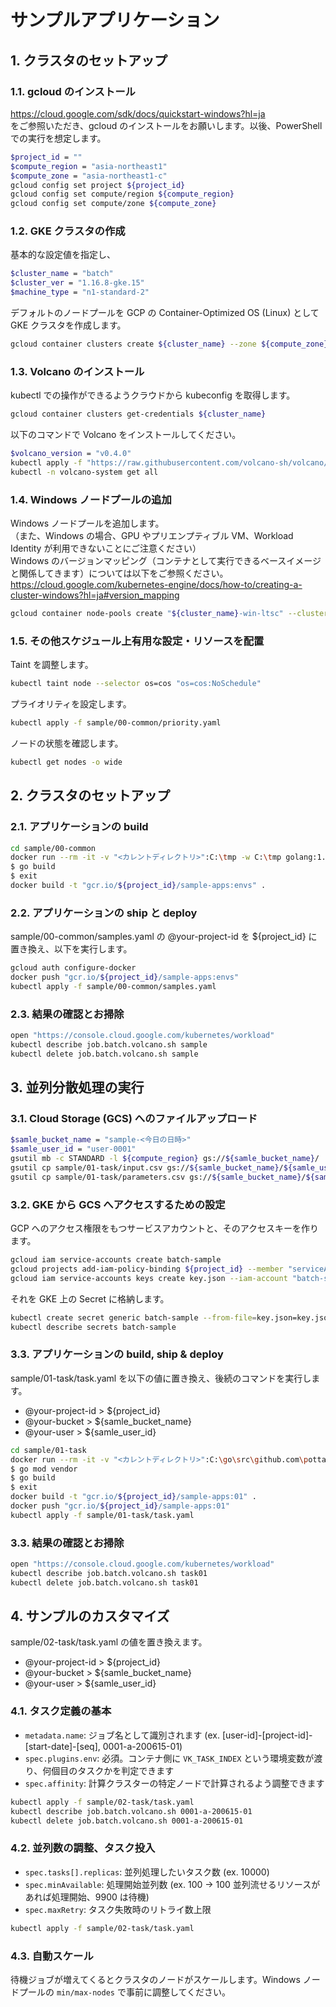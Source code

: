 # サンプルアプリケーション

## 1. クラスタのセットアップ

### 1.1. gcloud のインストール

https://cloud.google.com/sdk/docs/quickstart-windows?hl=ja  
をご参照いただき、gcloud のインストールをお願いします。以後、PowerShell での実行を想定します。

```bash
$project_id = ""
$compute_region = "asia-northeast1"
$compute_zone = "asia-northeast1-c"
gcloud config set project ${project_id}
gcloud config set compute/region ${compute_region}
gcloud config set compute/zone ${compute_zone}
```

### 1.2. GKE クラスタの作成

基本的な設定値を指定し、

```bash
$cluster_name = "batch"
$cluster_ver = "1.16.8-gke.15"
$machine_type = "n1-standard-2"
```

デフォルトのノードプールを GCP の Container-Optimized OS (Linux) として GKE クラスタを作成します。

```bash
gcloud container clusters create ${cluster_name} --zone ${compute_zone} --cluster-version ${cluster_ver} --machine-type ${machine_type} --enable-ip-alias --preemptible --enable-autoscaling --num-nodes 1 --min-nodes 1 --max-nodes 3 --enable-autorepair --max-surge-upgrade 1 --max-unavailable-upgrade 0 --node-labels "os=cos" --enable-stackdriver-kubernetes --no-enable-autoupgrade --maintenance-window-start "2000-01-01T09:00:00-04:00" --maintenance-window-end "2000-01-01T17:00:00-04:00" --maintenance-window-recurrence 'FREQ=WEEKLY;BYDAY=SA,SU' --scopes "service-control,service-management,compute-rw,storage-ro,cloud-platform,logging-write,monitoring-write" --no-enable-basic-auth --no-issue-client-certificate
```

### 1.3. Volcano のインストール

kubectl での操作ができるようクラウドから kubeconfig を取得します。

```bash
gcloud container clusters get-credentials ${cluster_name}
```

以下のコマンドで Volcano をインストールしてください。

```bash
$volcano_version = "v0.4.0"
kubectl apply -f "https://raw.githubusercontent.com/volcano-sh/volcano/${volcano_version}/installer/volcano-development.yaml"
kubectl -n volcano-system get all
```

### 1.4. Windows ノードプールの追加

Windows ノードプールを追加します。  
（また、Windows の場合、GPU やプリエンプティブル VM、Workload Identity が利用できないことにご注意ください）  
Windows のバージョンマッピング（コンテナとして実行できるベースイメージと関係してきます）については以下をご参照ください。  
https://cloud.google.com/kubernetes-engine/docs/how-to/creating-a-cluster-windows?hl=ja#version_mapping

```bash
gcloud container node-pools create "${cluster_name}-win-ltsc" --cluster ${cluster_name} --machine-type ${machine_type} --image-type "WINDOWS_LTSC" --enable-autoscaling --num-nodes 1 --min-nodes 1 --max-nodes 10 --enable-autorepair --max-surge-upgrade 1 --max-unavailable-upgrade 0 --no-enable-autoupgrade --node-labels "os=win-ltsc" --metadata "disable-legacy-endpoints=true"
```

### 1.5. その他スケジュール上有用な設定・リソースを配置

Taint を調整します。

```bash
kubectl taint node --selector os=cos "os=cos:NoSchedule"
```

プライオリティを設定します。

```bash
kubectl apply -f sample/00-common/priority.yaml
```

ノードの状態を確認します。

```bash
kubectl get nodes -o wide
```

## 2. クラスタのセットアップ

### 2.1. アプリケーションの build

```bash
cd sample/00-common
docker run --rm -it -v "<カレントディレクトリ>":C:\tmp -w C:\tmp golang:1.14.4-nanoserver-1809 cmd.exe
$ go build
$ exit
docker build -t "gcr.io/${project_id}/sample-apps:envs" .
```

### 2.2. アプリケーションの ship と deploy

sample/00-common/samples.yaml の @your-project-id を ${project_id} に置き換え、以下を実行します。

```bash
gcloud auth configure-docker
docker push "gcr.io/${project_id}/sample-apps:envs"
kubectl apply -f sample/00-common/samples.yaml
```

### 2.3. 結果の確認とお掃除

```bash
open "https://console.cloud.google.com/kubernetes/workload"
kubectl describe job.batch.volcano.sh sample
kubectl delete job.batch.volcano.sh sample
```

## 3. 並列分散処理の実行

### 3.1. Cloud Storage (GCS) へのファイルアップロード

```bash
$samle_bucket_name = "sample-<今日の日時>"
$samle_user_id = "user-0001"
gsutil mb -c STANDARD -l ${compute_region} gs://${samle_bucket_name}/
gsutil cp sample/01-task/input.csv gs://${samle_bucket_name}/${samle_user_id}/
gsutil cp sample/01-task/parameters.csv gs://${samle_bucket_name}/${samle_user_id}/
```

### 3.2. GKE から GCS へアクセスするための設定

GCP へのアクセス権限をもつサービスアカウントと、そのアクセスキーを作ります。

```bash
gcloud iam service-accounts create batch-sample
gcloud projects add-iam-policy-binding ${project_id} --member "serviceAccount:batch-sample@${project_id}.iam.gserviceaccount.com" --role roles/storage.admin
gcloud iam service-accounts keys create key.json --iam-account "batch-sample@${project_id}.iam.gserviceaccount.com"
```

それを GKE 上の Secret に格納します。

```bash
kubectl create secret generic batch-sample --from-file=key.json=key.json
kubectl describe secrets batch-sample
```

### 3.3. アプリケーションの build, ship & deploy

sample/01-task/task.yaml を以下の値に置き換え、後続のコマンドを実行します。

- @your-project-id > ${project_id}
- @your-bucket > ${samle_bucket_name}
- @your-user > ${samle_user_id}

```bash
cd sample/01-task
docker run --rm -it -v "<カレントディレクトリ>":C:\go\src\github.com\pottava\windows-container-sample -w C:\go\src\github.com\pottava\windows-container-sample golang:1.14.4-nanoserver-1809 cmd.exe
$ go mod vendor
$ go build
$ exit
docker build -t "gcr.io/${project_id}/sample-apps:01" .
docker push "gcr.io/${project_id}/sample-apps:01"
kubectl apply -f sample/01-task/task.yaml
```

### 3.3. 結果の確認とお掃除

```bash
open "https://console.cloud.google.com/kubernetes/workload"
kubectl describe job.batch.volcano.sh task01
kubectl delete job.batch.volcano.sh task01
```

## 4. サンプルのカスタマイズ

sample/02-task/task.yaml の値を置き換えます。

- @your-project-id > ${project_id}
- @your-bucket > ${samle_bucket_name}
- @your-user > ${samle_user_id}

### 4.1. タスク定義の基本

- `metadata.name`: ジョブ名として識別されます (ex. [user-id]-[project-id]-[start-date]-[seq], 0001-a-200615-01)
- `spec.plugins.env`: 必須。コンテナ側に `VK_TASK_INDEX` という環境変数が渡り、何個目のタスクかを判定できます
- `spec.affinity`: 計算クラスターの特定ノードで計算されるよう調整できます

```bash
kubectl apply -f sample/02-task/task.yaml
kubectl describe job.batch.volcano.sh 0001-a-200615-01
kubectl delete job.batch.volcano.sh 0001-a-200615-01
```

### 4.2. 並列数の調整、タスク投入

- `spec.tasks[].replicas`: 並列処理したいタスク数 (ex. 10000)
- `spec.minAvailable`: 処理開始並列数 (ex. 100 -> 100 並列流せるリソースがあれば処理開始、9900 は待機)
- `spec.maxRetry`: タスク失敗時のリトライ数上限

```bash
kubectl apply -f sample/02-task/task.yaml
```

### 4.3. 自動スケール

待機ジョブが増えてくるとクラスタのノードがスケールします。Windows ノードプールの `min/max-nodes` で事前に調整してください。
